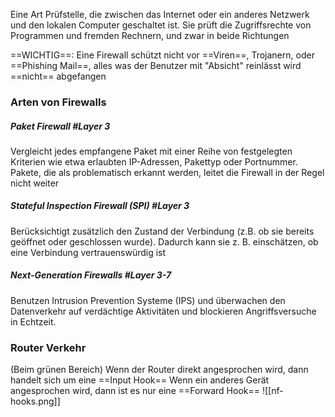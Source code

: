 Eine Art Prüfstelle, die zwischen das Internet oder ein anderes Netzwerk und den lokalen Computer geschaltet ist. Sie prüft die Zugriffsrechte von Programmen und fremden Rechnern, und zwar in beide Richtungen

==WICHTIG==: Eine Firewall schützt nicht vor ==Viren==, Trojanern, oder ==Phishing Mail==, alles was der Benutzer  mit "Absicht" reinlässt wird ==nicht== abgefangen
### Arten von Firewalls

##### Paket Firewall #Layer 3
Vergleicht jedes empfangene Paket mit einer Reihe von festgelegten Kriterien wie etwa erlaubten IP-Adressen, Pakettyp oder Portnummer. Pakete, die als problematisch erkannt werden, leitet die Firewall in der Regel nicht weiter

##### Stateful Inspection Firewall (SPI) #Layer 3
Berücksichtigt zusätzlich den Zustand der Verbindung (z.B. ob sie bereits geöffnet oder geschlossen wurde). Dadurch kann sie z. B. einschätzen, ob eine Verbindung vertrauenswürdig ist

##### Next-Generation Firewalls #Layer 3-7
Benutzen Intrusion Prevention Systeme (IPS) und überwachen den Datenverkehr auf verdächtige Aktivitäten und blockieren Angriffsversuche in Echtzeit. 

### Router Verkehr 

(Beim grünen Bereich)
Wenn der Router direkt angesprochen wird, dann handelt sich um eine ==Input Hook==
Wenn ein anderes Gerät angesprochen wird, dann ist es nur eine ==Forward Hook==
![[nf-hooks.png]]
